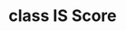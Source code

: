 # class IS Score

<!-- ::: aigve.metrics.video_quality_assessment.distribution_based.fid.FIDScore -->